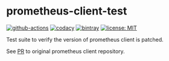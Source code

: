 # prometheus-client-test 
[![github-actions](https://github.com/evolution-gaming/prometheus-client-test/workflows/ci/badge.svg)](https://github.com/evolution-gaming/prometheus-client-test/actions?query=workflow%3Aci)
[![codacy](https://api.codacy.com/project/badge/Grade/799b059200e14801ac572ca5b86cc48e)](https://www.codacy.com/manual/evolution-gaming/prometheus-client-test?utm_source=github.com&amp;utm_medium=referral&amp;utm_content=evolution-gaming/prometheus-client-test&amp;utm_campaign=Badge_Grade)
[![bintray](https://api.bintray.com/packages/evolutiongaming/maven/prometheus-client-test/images/download.svg)](https://bintray.com/evolutiongaming/maven/prometheus-client-test/_latestVersion)
[![license: MIT](https://img.shields.io/badge/License-MIT-yellowgreen.svg)](https://opensource.org/licenses/MIT)

Test suite to verify the version of prometheus client is patched.

See [PR](https://github.com/prometheus/client_java/pull/484) to original prometheus client repository.